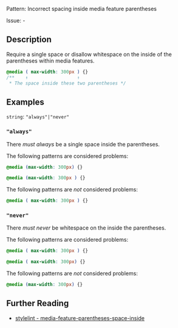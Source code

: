 Pattern: Incorrect spacing inside media feature parentheses

Issue: -

## Description

Require a single space or disallow whitespace on the inside of the parentheses within media features.

```css
@media ( max-width: 300px ) {}
/**    ↑                  ↑
 * The space inside these two parentheses */
```

## Examples

`string`: `"always"|"never"`

### `"always"`

There _must always_ be a single space inside the parentheses.

The following patterns are considered problems:

```css
@media (max-width: 300px) {}
```

```css
@media (max-width: 300px ) {}
```

The following patterns are _not_ considered problems:

```css
@media ( max-width: 300px ) {}
```

### `"never"`

There _must never_ be whitespace on the inside the parentheses.

The following patterns are considered problems:

```css
@media ( max-width: 300px ) {}
```

```css
@media ( max-width: 300px) {}
```

The following patterns are _not_ considered problems:

```css
@media (max-width: 300px) {}
```

## Further Reading

* [stylelint - media-feature-parentheses-space-inside](https://stylelint.io/user-guide/rules/media-feature-parentheses-space-inside)